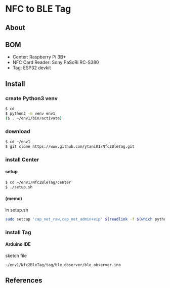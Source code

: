 # NFC to BLE Tag

## About


## BOM

* Center: Raspberry Pi 3B+
* NFC Card Reader: Sony PaSoRi RC-S380
* Tag: ESP32 devkit


## Install

### create Python3 venv
```bash
$ cd
$ python3 -m venv env1
($ . ~/env1/bin/activate)
```

### download
```bash
$ cd ~/env1
$ git clone https://www.github.com/ytani01/Nfc2BleTag.git
```

### install Center

#### setup
```bash
$ cd ~/env1/Nfc2BleTag/center
$ ./setup.sh
```

#### (memo)
in setup.sh
``` bash
sudo setcap 'cap_net_raw,cap_net_admin+eip' $(readlink -f $(which python3))
```

### install Tag

#### Arduino IDE

sketch file
```
~/env1/Nfc2BleTag/tag/ble_observer/ble_observer.ino
```

## References

